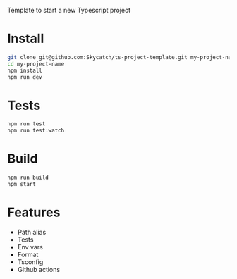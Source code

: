 Template to start a new Typescript project

# Install

```bash
git clone git@github.com:Skycatch/ts-project-template.git my-project-name
cd my-project-name
npm install
npm run dev
```

# Tests

```bash
npm run test
npm run test:watch
```

# Build

```bash
npm run build
npm start
```

# Features

- Path alias
- Tests
- Env vars
- Format
- Tsconfig
- Github actions
